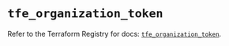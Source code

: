 # `tfe_organization_token`

Refer to the Terraform Registry for docs: [`tfe_organization_token`](https://registry.terraform.io/providers/hashicorp/tfe/0.68.2/docs/resources/organization_token).
